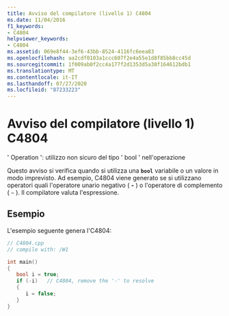 ```yaml
---
title: Avviso del compilatore (livello 1) C4804
ms.date: 11/04/2016
f1_keywords:
- C4804
helpviewer_keywords:
- C4804
ms.assetid: 069e8f44-3ef6-43bb-8524-4116fc6eea83
ms.openlocfilehash: aa2cdf0103a1ccc607f2e4a55e1d8f85bb8cc45d
ms.sourcegitcommit: 1f009ab0f2cc4a177f2d1353d5a38f164612bdb1
ms.translationtype: MT
ms.contentlocale: it-IT
ms.lasthandoff: 07/27/2020
ms.locfileid: "87233223"
---
```

# <a name="compiler-warning-level-1-c4804"></a>Avviso del compilatore (livello 1) C4804

' Operation ': utilizzo non sicuro del tipo ' bool ' nell'operazione

Questo avviso si verifica quando si utilizza una **`bool`** variabile o un valore in modo imprevisto. Ad esempio, C4804 viene generato se si utilizzano operatori quali l'operatore unario negativo ( **-** ) o l'operatore di complemento ( `~` ). Il compilatore valuta l'espressione.

## <a name="example"></a>Esempio

L'esempio seguente genera l'C4804:

```cpp
// C4804.cpp
// compile with: /W1

int main()
{
   bool i = true;
   if (-i)   // C4804, remove the '-' to resolve
   {
      i = false;
   }
}
```
